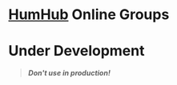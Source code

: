 # [HumHub](https://www.humhub.org/en) Online Groups

# Under Development

> __*Don't use in production!*__
